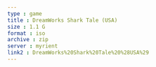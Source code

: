 ```yaml
---
type : game
title : DreamWorks Shark Tale (USA)
size : 1.1 G
format : iso
archive : zip
server : myrient
link2 : DreamWorks%20Shark%20Tale%20%28USA%29
---
```

